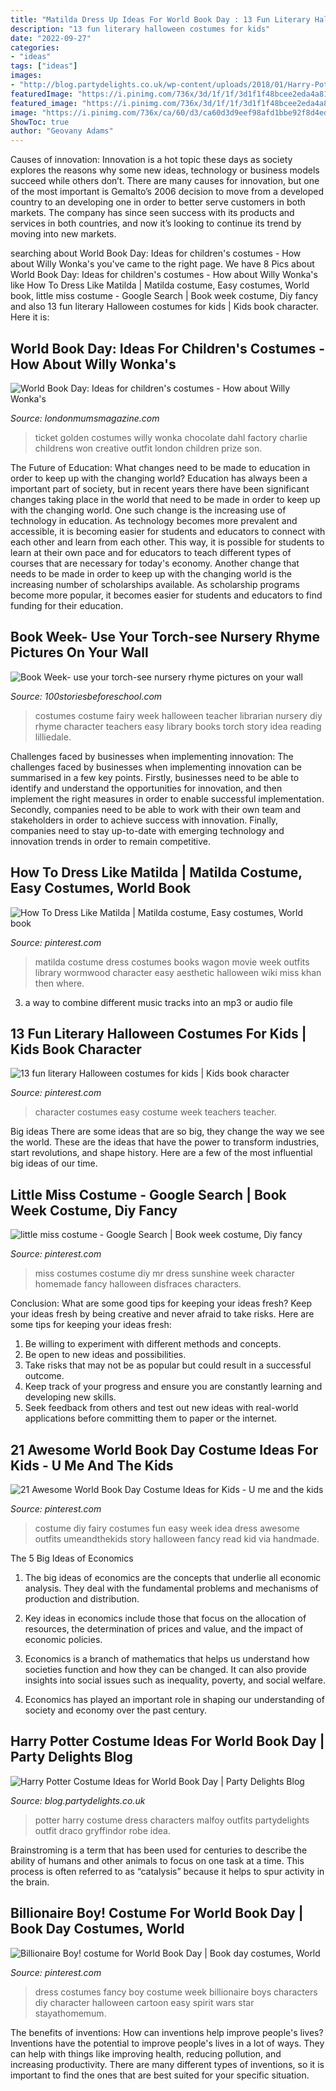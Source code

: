```yaml
---
title: "Matilda Dress Up Ideas For World Book Day : 13 Fun Literary Halloween Costumes For Kids"
description: "13 fun literary halloween costumes for kids"
date: "2022-09-27"
categories:
- "ideas"
tags: ["ideas"]
images:
- "http://blog.partydelights.co.uk/wp-content/uploads/2018/01/Harry-Potter-Costume-2.jpg"
featuredImage: "https://i.pinimg.com/736x/3d/1f/1f/3d1f1f48bcee2eda4a81feffac575333--world-book-day-costumes-boys-boy-costumes.jpg"
featured_image: "https://i.pinimg.com/736x/3d/1f/1f/3d1f1f48bcee2eda4a81feffac575333--world-book-day-costumes-boys-boy-costumes.jpg"
image: "https://i.pinimg.com/736x/ca/60/d3/ca60d3d9eef98afd1bbe92f8d4ed5b69--little-miss.jpg"
ShowToc: true
author: "Geovany Adams"
---
```



Causes of innovation:
Innovation is a hot topic these days as society explores the reasons why some new ideas, technology or business models succeed while others don’t. There are many causes for innovation, but one of the most important is Gemalto’s 2006 decision to move from a developed country to an developing one in order to better serve customers in both markets. The company has since seen success with its products and services in both countries, and now it’s looking to continue its trend by moving into new markets.

	

		
searching about World Book Day: Ideas for children&#039;s costumes - How about Willy Wonka&#039;s you've came to the right page. We have 8 Pics about World Book Day: Ideas for children&#039;s costumes - How about Willy Wonka&#039;s like How To Dress Like Matilda | Matilda costume, Easy costumes, World book, little miss costume - Google Search | Book week costume, Diy fancy and also 13 fun literary Halloween costumes for kids | Kids book character. Here it is:
		
    
## World Book Day: Ideas For Children&#039;s Costumes - How About Willy Wonka&#039;s

<img loading=lazy src="https://londonmumsmagazine.com/wp-content/uploads/2015/02/IMG_0316.jpg" onerror="this.onerror=null;this.src='https://tse4.mm.bing.net/th?id=OIP.4Ge3TWZrcaUimO_09hP6GwHaLG&amp;pid=15.1';" alt="World Book Day: Ideas for children&#039;s costumes - How about Willy Wonka&#039;s">

_Source: londonmumsmagazine.com_

>ticket golden costumes willy wonka chocolate dahl factory charlie childrens won creative outfit london children prize son. 

	

The Future of Education: What changes need to be made to education in order to keep up with the changing world?
Education has always been a important part of society, but in recent years there have been significant changes taking place in the world that need to be made in order to keep up with the changing world. One such change is the increasing use of technology in education. As technology becomes more prevalent and accessible, it is becoming easier for students and educators to connect with each other and learn from each other. This way, it is possible for students to learn at their own pace and for educators to teach different types of courses that are necessary for today's economy. Another change that needs to be made in order to keep up with the changing world is the increasing number of scholarships available. As scholarship programs become more popular, it becomes easier for students and educators to find funding for their education.

    
## Book Week- Use Your Torch-see Nursery Rhyme Pictures On Your Wall

<img loading=lazy src="http://100storiesbeforeschool.com/wp-content/uploads/2015/08/book-fairy-costume--e1440744723323-225x300.jpg" onerror="this.onerror=null;this.src='https://tse3.mm.bing.net/th?id=OIP.NZSanCCsktE9c2YH9SArNwHaFj&amp;pid=15.1';" alt="Book Week- use your torch-see nursery rhyme pictures on your wall">

_Source: 100storiesbeforeschool.com_

>costumes costume fairy week halloween teacher librarian nursery diy rhyme character teachers easy library books torch story idea reading lilliedale. 

	

Challenges faced by businesses when implementing innovation:
The challenges faced by businesses when implementing innovation can be summarised in a few key points. Firstly, businesses need to be able to identify and understand the opportunities for innovation, and then implement the right measures in order to enable successful implementation. Secondly, companies need to be able to work with their own team and stakeholders in order to achieve success with innovation. Finally, companies need to stay up-to-date with emerging technology and innovation trends in order to remain competitive.

    
## How To Dress Like Matilda | Matilda Costume, Easy Costumes, World Book

<img loading=lazy src="https://i.pinimg.com/736x/2f/69/22/2f69227090b8876421c0aed00405e1ef--matilda-costume-kid-movies.jpg" onerror="this.onerror=null;this.src='https://tse2.mm.bing.net/th?id=OIP.sMgOjnFfWwryPoPW0yA5_QHaHA&amp;pid=15.1';" alt="How To Dress Like Matilda | Matilda costume, Easy costumes, World book">

_Source: pinterest.com_

>matilda costume dress costumes books wagon movie week outfits library wormwood character easy aesthetic halloween wiki miss khan then where. 

	

3. a way to combine different music tracks into an mp3 or audio file

    
## 13 Fun Literary Halloween Costumes For Kids | Kids Book Character

<img loading=lazy src="https://i.pinimg.com/736x/34/fe/3a/34fe3aab471c29e14e3bd6d33beff31e--teacher-costumes-book-character-costumes-for-teachers.jpg" onerror="this.onerror=null;this.src='https://tse2.mm.bing.net/th?id=OIP.kz9S7YkTT3pIYC3rafucKAHaKg&amp;pid=15.1';" alt="13 fun literary Halloween costumes for kids | Kids book character">

_Source: pinterest.com_

>character costumes easy costume week teachers teacher. 

	

Big ideas
There are some ideas that are so big, they change the way we see the world. These are the ideas that have the power to transform industries, start revolutions, and shape history. Here are a few of the most influential big ideas of our time.

    
## Little Miss Costume - Google Search | Book Week Costume, Diy Fancy

<img loading=lazy src="https://i.pinimg.com/736x/ca/60/d3/ca60d3d9eef98afd1bbe92f8d4ed5b69--little-miss.jpg" onerror="this.onerror=null;this.src='https://tse1.mm.bing.net/th?id=OIP.MWcfhO42cvB6449flgRzgwDdEs&amp;pid=15.1';" alt="little miss costume - Google Search | Book week costume, Diy fancy">

_Source: pinterest.com_

>miss costumes costume diy mr dress sunshine week character homemade fancy halloween disfraces characters. 

	

Conclusion: What are some good tips for keeping your ideas fresh?
Keep your ideas fresh by being creative and never afraid to take risks. Here are some tips for keeping your ideas fresh:
1. Be willing to experiment with different methods and concepts.
2. Be open to new ideas and possibilities.
3. Take risks that may not be as popular but could result in a successful outcome. 
4. Keep track of your progress and ensure you are constantly learning and developing new skills. 
5. Seek feedback from others and test out new ideas with real-world applications before committing them to paper or the internet.

    
## 21 Awesome World Book Day Costume Ideas For Kids - U Me And The Kids

<img loading=lazy src="https://i.pinimg.com/originals/f8/5e/f0/f85ef065d27720d05760cdd3725e932e.jpg" onerror="this.onerror=null;this.src='https://tse3.mm.bing.net/th?id=OIP.LGtdThPKvs9ybNfPYNE41AHaJ4&amp;pid=15.1';" alt="21 Awesome World Book Day Costume Ideas for Kids - U me and the kids">

_Source: pinterest.com_

>costume diy fairy costumes fun easy week idea dress awesome outfits umeandthekids story halloween fancy read kid via handmade. 

	

The 5 Big Ideas of Economics
1. The big ideas of economics are the concepts that underlie all economic analysis. They deal with the fundamental problems and mechanisms of production and distribution.
2. Key ideas in economics include those that focus on the allocation of resources, the determination of prices and value, and the impact of economic policies.

3. Economics is a branch of mathematics that helps us understand how societies function and how they can be changed. It can also provide insights into social issues such as inequality, poverty, and social welfare.

4. Economics has played an important role in shaping our understanding of society and economy over the past century.

    
## Harry Potter Costume Ideas For World Book Day | Party Delights Blog

<img loading=lazy src="http://blog.partydelights.co.uk/wp-content/uploads/2018/01/Harry-Potter-Costume-2.jpg" onerror="this.onerror=null;this.src='https://tse2.mm.bing.net/th?id=OIP.-CWNg4b2Nuj25u3UmQC9qgHaLH&amp;pid=15.1';" alt="Harry Potter Costume Ideas for World Book Day | Party Delights Blog">

_Source: blog.partydelights.co.uk_

>potter harry costume dress characters malfoy outfits partydelights outfit draco gryffindor robe idea. 

	

Brainstroming is a term that has been used for centuries to describe the ability of humans and other animals to focus on one task at a time. This process is often referred to as “catalysis” because it helps to spur activity in the brain.

    
## Billionaire Boy! Costume For World Book Day | Book Day Costumes, World

<img loading=lazy src="https://i.pinimg.com/736x/3d/1f/1f/3d1f1f48bcee2eda4a81feffac575333--world-book-day-costumes-boys-boy-costumes.jpg" onerror="this.onerror=null;this.src='https://tse4.mm.bing.net/th?id=OIP.my8XJNYnwcz5jVuEUBSePQHaJ6&amp;pid=15.1';" alt="Billionaire Boy! costume for World Book Day | Book day costumes, World">

_Source: pinterest.com_

>dress costumes fancy boy costume week billionaire boys characters diy character halloween cartoon easy spirit wars star stayathomemum. 

	

The benefits of inventions: How can inventions help improve people's lives?
Inventions have the potential to improve people's lives in a lot of ways. They can help with things like improving health, reducing pollution, and increasing productivity. There are many different types of inventions, so it is important to find the ones that are best suited for your specific situation.


